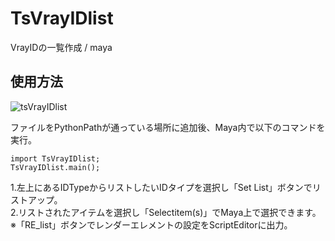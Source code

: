 # TsVrayIDlist
VrayIDの一覧作成 / maya

## 使用方法
![tsVrayIDlist](https://user-images.githubusercontent.com/14772696/57119692-1fae6680-6da7-11e9-97c6-dd1f98428309.png)

ファイルをPythonPathが通っている場所に追加後、Maya内で以下のコマンドを実行。  
```
import TsVrayIDlist;
TsVrayIDlist.main();
```

1.左上にあるIDTypeからリストしたいIDタイプを選択し「Set List」ボタンでリストアップ。  
2.リストされたアイテムを選択し「Selectitem(s)」でMaya上で選択できます。  
※「RE_list」ボタンでレンダーエレメントの設定をScriptEditorに出力。  
